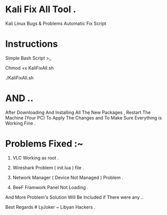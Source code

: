 # Kali Fix All Tool .
Kali Linux Bugs &amp; Problems Automatic Fix Script


# Instructions 

Simple Bash Script >_  

Chmod +x KaliFixAll.sh 

./KaliFixAll.sh 

# AND .. 
After Downloading And Installing All The New Packages , Restart The Machine (Your PC) 
To Apply The Changes and To Make Sure Everything is Working Fine .

# Problems Fixed :~ 
1) VLC Working as root .

2) Wireshark Problem ( init.lua ) file .

3) Network Manager ( Device Not Managed ) Problem .

4) BeeF Framwork Panel Not Loading .

And More Problem's Solution Will Be Included if There were any .. 

Best Regards # LyJoker ~ Libyan Hackers .

